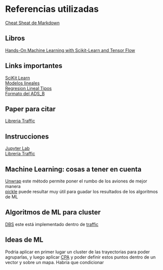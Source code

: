 # Referencias utilizadas
[Cheat Sheat de Markdown](https://github.com/adam-p/markdown-here/wiki/Markdown-Cheatsheet)  
## Libros
[Hands-On Machine Learning with Scikit-Learn and Tensor Flow](https://learning.oreilly.com/library/view/hands-on-machine-learning/9781491962282/ch01.html)

## Links importantes

[SciKit Learn](https://scikit-learn.org/stable/supervised_learning.html#supervised-learning)  
[Modelos lineales](https://scikit-learn.org/stable/modules/linear_model.html)  
[Regresion Lineal Tipos](https://machinelearningmastery.com/linear-regression-for-machine-learning/)  
[Formato del ADS_B](https://mode-s.org/decode/index.html)

## Paper para citar  
[Libreria Traffic](https://traffic-viz.github.io/publications.html)

## Instrucciones  
[Jupyter Lab](https://jupyterlab.readthedocs.io/en/stable/index.html)  
[Librería Traffic](https://traffic-viz.github.io/installation.html)  

## Machine Learning: cosas a tener en cuenta
[Unwrap](https://traffic-viz.github.io/traffic.core.flight.html#traffic.core.Flight.unwrap) este método permite poner el rumbo de los aviones de mejor manera  
[pickle](https://www.datacamp.com/community/tutorials/pickle-python-tutorial) puede resultar muy útil para guadar los resultados de los algoritmos de ML 

## Algoritmos de ML para cluster  
[DBS](https://scikit-learn.org/stable/modules/clustering.html#dbscan) este está implementado dentro de [traffic](https://traffic-viz.github.io/clustering.html)

## Ideas de ML  
Podria aplicar en primer lugar un cluster de las trayectorias para poder agruparlas, y luego aplicar [CPA](https://traffic-viz.github.io/traffic.core.traffic.html#traffic.core.Traffic.closest_point_of_approach) y poder definir estos puntos dentro de un vector y sobre un mapa. Habría que condicionar 

